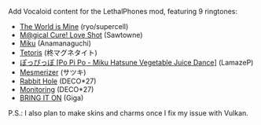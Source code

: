 Add Vocaloid content for the LethalPhones mod, featuring 9 ringtones:

- [The World is Mine](https://www.youtube.com/watch?v=EuJ6UR_pD5s) (ryo/supercell)
- [M@gical Cure! Love Shot](https://www.youtube.com/watch?v=LaEgpNBt-bQ) (Sawtowne)
- [Miku](https://www.youtube.com/watch?v=NocXEwsJGOQ) (Anamanaguchi)
- [Tetoris](https://www.youtube.com/watch?v=Soy4jGPHr3g) (柊マグネタイト)
- [ぽっぴっぽ [Po Pi Po - Miku Hatsune Vegetable Juice Dance]](https://www.youtube.com/watch?v=mco3UX9SqDA) (LamazeP)
- [Mesmerizer](https://www.youtube.com/watch?v=19y8YTbvri8) (サツキ)
- [Rabbit Hole](https://www.youtube.com/watch?v=eSW2LVbPThw) (DECO*27)
- [Monitoring](https://www.youtube.com/watch?v=kbNdx0yqbZE) (DECO*27)
- [BRING IT ON](https://www.youtube.com/watch?v=oEkGC2HV7rc) (Giga)

P.S.: I also plan to make skins and charms once I fix my issue with Vulkan.
